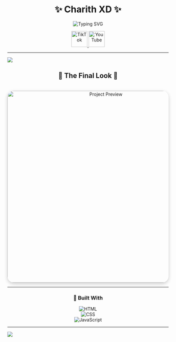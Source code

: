 <!-- Header Section -->
<div align="center">
  <h1>✨ Charith XD ✨</h1>
  <p>
    <img src="https://readme-typing-svg.herokuapp.com?font=Fira+Code&pause=1000&color=00C2FF&center=true&vCenter=true&width=435&lines=Welcome+to+my+Project!;Made+with+💖+by+Charith;Let's+Build+Something+Awesome" alt="Typing SVG" />
  </p>

  <!-- Social Icons -->
  <p>
    <a href="https://www.tiktok.com/@sl_code_hub?_t=8lB3USQZmPh&_r=1">
      <img src="https://cdn-icons-png.flaticon.com/128/3046/3046126.png" alt="TikTok" width="50">
    </a>
    <a href="https://youtube.com/@sL_Code_HuB?si=c6Gt4TW4xBhjLSdz">
      <img src="https://cdn-icons-png.flaticon.com/128/3938/3938037.png" alt="YouTube" width="50">
    </a>
  </p>
</div>

---

<!-- Divider GIF -->
<img src="https://user-images.githubusercontent.com/73097560/115834477-dbab4500-a447-11eb-908a-139a6edaec5c.gif">

<!-- Preview Section -->
<div align="center">
  <h2>🌟 The Final Look 🌟</h2>
  <br />
  <img src="./S.png" alt="Project Preview" width="600" style="border-radius:20px;box-shadow:0px 4px 12px rgba(0,0,0,0.2);" />
</div>

---

<!-- Tech Badges -->
<div align="center">

### 🔧 Built With  
![HTML](https://img.shields.io/badge/HTML-orange?style=for-the-badge&logo=html5)  
![CSS](https://img.shields.io/badge/CSS-blue?style=for-the-badge&logo=css3&logoColor=white)  
![JavaScript](https://img.shields.io/badge/JavaScript-yellow?style=for-the-badge&logo=javascript)  

</div>

---

<!-- Footer GIF -->
<img src="https://user-images.githubusercontent.com/73097560/115834477-dbab4500-a447-11eb-908a-139a6edaec5c.gif">
